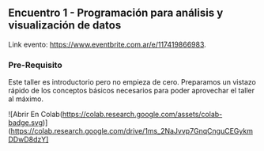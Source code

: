 ## Encuentro 1 - Programación para análisis y visualización de datos

Link evento: https://www.eventbrite.com.ar/e/117419866983.

### Pre-Requisito

Este taller es introductorio pero no empieza de cero. Preparamos un vistazo rápido de los conceptos básicos necesarios para poder aprovechar el taller al máximo.

![Abrir En Colab(https://colab.research.google.com/assets/colab-badge.svg)](https://colab.research.google.com/drive/1ms_2NaJvvp7GnqCnguCEGykmDDwD8dzY]
